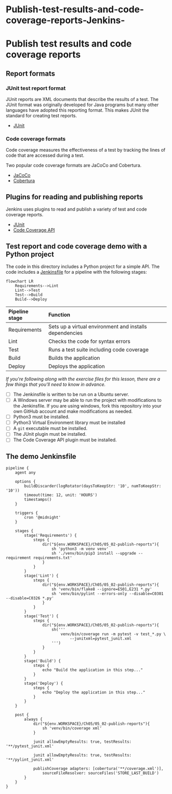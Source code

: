 # Publish-test-results-and-code-coverage-reports-Jenkins-
# Publish test results and code coverage reports
## Report formats
### JUnit test report format
JUnit reports are XML documents that describe the results of a test.  The JUnit format was originally developed for Java programs but many other languages have adopted this reporting format.  This makes JUnit the standard for creating test reports.
- [JUnit](https://junit.org/junit5/)

### Code coverage formats
Code coverage measures the effectiveness of a test by tracking the lines of code that are accessed during a test. 

Two popular code coverage formats are JaCoCo and Cobertura.

- [JaCoCo](https://www.jacoco.org/jacoco/)
- [Cobertura](http://cobertura.github.io/cobertura/)

## Plugins for reading and publishing reports
Jenkins uses plugins to read and publish a variety of test and code coverage reports.

- [JUnit](https://plugins.jenkins.io/junit/)
- [Code Coverage API](https://plugins.jenkins.io/code-coverage-api/)

## Test report and code coverage demo with a Python project
The code in this directory includes a Python project for a simple API.  The code includes a [Jenkinsfile](./Jenkinsfile) for a pipeline with the following stages:

```mermaid
flowchart LR
    Requirements-->Lint
    Lint-->Test
    Test-->Build
    Build-->Deploy
```

|Pipeline stage |Function                                               |
|:--------------|:------------------------------------------------------| 
|Requirements   |Sets up a virtual environment and installs dependencies|
|Lint           |Checks the code for syntax errors                      |
|Test           |Runs a test suite including code coverage              |
|Build          |Builds the application                                 |
|Deploy         |Deploys the application                                |


*If you're following along with the exercise files for this lesson, there are a few things that you'll need to know in advance.*

- [ ] The Jenkinsfile is written to be run on a Ubuntu server.
- [ ] A Windows server may be able to run the project with modifications to the Jenkinsfile.  If you are using windows, fork this repository into your own GitHub account and make modifications as needed.
- [ ] Python3 must be installed.
- [ ] Python3 Virtual Environment library must be installed
- [ ] A `git` executable must be installed.
- [ ] The JUnit plugin must be installed.
- [ ] The Code Coverage API plugin must be installed.

## The demo Jenkinsfile
```
pipeline {
    agent any

    options {
        buildDiscarder(logRotator(daysToKeepStr: '10', numToKeepStr: '10'))
        timeout(time: 12, unit: 'HOURS')
        timestamps()
    }

    triggers {
        cron '@midnight'
    }

    stages {
        stage('Requirements') {
            steps {
                dir("${env.WORKSPACE}/Ch05/05_02-publish-reports"){
                    sh 'python3 -m venv venv'
                    sh './venv/bin/pip3 install --upgrade --requirement requirements.txt'
                }
            }
        }
        stage('Lint') {
            steps {
                dir("${env.WORKSPACE}/Ch05/05_02-publish-reports"){
                    sh 'venv/bin/flake8 --ignore=E501,E231 *.py'
                    sh 'venv/bin/pylint --errors-only --disable=C0301 --disable=C0326 *.py'
                }
            }
        }
        stage('Test') {
            steps {
                dir("${env.WORKSPACE}/Ch05/05_02-publish-reports"){
                    sh('''
                        venv/bin/coverage run -m pytest -v test_*.py \
                            --junitxml=pytest_junit.xml
                    ''')
                }
            }
        }
        stage('Build') {
            steps {
                echo "Build the application in this step..."
            }
        }
        stage('Deploy') {
            steps {
                echo "Deploy the application in this step..."
            }
        }
    }

    post {
        always {
            dir("${env.WORKSPACE}/Ch05/05_02-publish-reports"){
                sh 'venv/bin/coverage xml'
            }

            junit allowEmptyResults: true, testResults: '**/pytest_junit.xml'

            junit allowEmptyResults: true, testResults: '**/pylint_junit.xml'

            publishCoverage adapters: [cobertura('**/coverage.xml')],
                sourceFileResolver: sourceFiles('STORE_LAST_BUILD')
        }
    }
}
```
